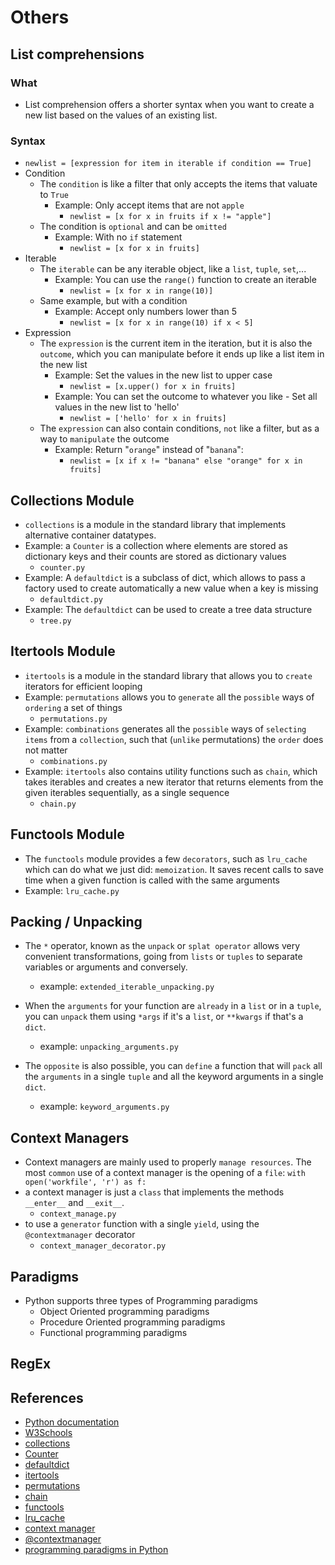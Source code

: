# Others

## List comprehensions
### What
- List comprehension offers a shorter syntax when you want to create a new list based on the values of an existing list.
### Syntax
- `newlist = [expression for item in iterable if condition == True]`
- Condition
    - The `condition` is like a filter that only accepts the items that valuate to `True`
        - Example: Only accept items that are not `apple`
            - `newlist = [x for x in fruits if x != "apple"]`
    - The condition is `optional` and can be `omitted`
        - Example: With no `if` statement
            - `newlist = [x for x in fruits]`
- Iterable
    - The `iterable` can be any iterable object, like a `list`, `tuple`, `set`,...
        - Example: You can use the `range()` function to create an iterable
            - `newlist = [x for x in range(10)]`
    - Same example, but with a condition
        - Example: Accept only numbers lower than 5
            - `newlist = [x for x in range(10) if x < 5]`
- Expression
    - The `expression` is the current item in the iteration, but it is also the `outcome`, which you can manipulate before it ends up like a list item in the new list
        - Example: Set the values in the new list to upper case
            - `newlist = [x.upper() for x in fruits] `
        - Example: You can set the outcome to whatever you like - Set all values in the new list to 'hello'
            - `newlist = ['hello' for x in fruits]`
    - The `expression` can also contain conditions, `not` like a filter, but as a way to `manipulate` the outcome
        - Example: Return "`orange`" instead of "`banana`":
            - `newlist = [x if x != "banana" else "orange" for x in fruits]`

    
## Collections Module
- `collections` is a module in the standard library that implements alternative container datatypes.
- Example: a `Counter` is a collection where elements are stored as dictionary keys and their counts are stored as dictionary values
    - `counter.py`
- Example: A `defaultdict` is a subclass of dict, which allows to pass a factory used to create automatically a new value when a key is missing
    - `defaultdict.py`
- Example: The `defaultdict` can be used to create a tree data structure
    - `tree.py`

## Itertools Module
- `itertools` is a module in the standard library that allows you to `create` iterators for efficient looping
- Example: `permutations` allows you to `generate` all the `possible` ways of `ordering` a set of things
    - `permutations.py`
- Example: `combinations` generates all the `possible` ways of `selecting items` from a `collection`, such that (`unlike` permutations) the `order` does not matter
    - `combinations.py`
- Example: `itertools` also contains utility functions such as `chain`, which takes iterables and creates a new iterator that returns elements from the given iterables sequentially, as a single sequence
    - `chain.py`

## Functools Module
- The `functools` module provides a few `decorators`, such as `lru_cache` which can do what we just did: `memoization`. It saves recent calls to save time when a given function is called with the same arguments
- Example: `lru_cache.py`

## Packing / Unpacking
- The `*` operator, known as the `unpack` or `splat operator` allows very convenient transformations, going from `lists` or `tuples` to separate variables or arguments and conversely.
    - example: `extended_iterable_unpacking.py`

- When the `arguments` for your function are `already` in a `list` or in a `tuple`, you can `unpack` them using `*args` if it's a `list`, or `**kwargs` if that's a `dict`.
    - example: `unpacking_arguments.py`

- The `opposite` is also possible, you can `define` a function that will `pack` all the `arguments` in a single `tuple` and all the keyword arguments in a single `dict`.
    - example: `keyword_arguments.py`

## Context Managers
- Context managers are mainly used to properly `manage resources`. The most `common` use of a context manager is the opening of a `file`: `with open('workfile', 'r') as f:`
- a context manager is just a `class` that implements the methods `__enter__` and `__exit__`.
    - `context_manage.py`
- to use a `generator` function with a single `yield`, using the `@contextmanager` decorator
    - `context_manager_decorator.py`
    
## Paradigms
- Python supports three types of Programming paradigms
    - Object Oriented programming paradigms
    - Procedure Oriented programming paradigms
    - Functional programming paradigms

## RegEx

## References
- [Python documentation](https://docs.python.org/3/tutorial/datastructures.html#list-comprehensions)
- [W3Schools](https://www.w3schools.com/python/python_lists_comprehension.asp)
- [collections](https://docs.python.org/3/library/collections.html)
- [Counter](https://docs.python.org/3/library/collections.html#collections.Counter)
- [defaultdict](https://docs.python.org/3/library/collections.html#collections.defaultdict)
- [itertools](https://docs.python.org/3/library/itertools.html)
- [permutations](https://docs.python.org/3/library/itertools.html#itertools.permutations)
- [chain](https://docs.python.org/3/library/itertools.html#itertools.chain)
- [functools](https://docs.python.org/3/library/functools.html)
- [lru_cache](https://docs.python.org/3/library/functools.html#functools.lru_cache)
- [context manager](https://docs.python.org/3/library/stdtypes.html#typecontextmanager)
- [@contextmanager](https://docs.python.org/3/library/contextlib.html#contextlib.contextmanager)
- [programming paradigms in Python](https://www.geeksforgeeks.org/programming-paradigms-in-python/)
